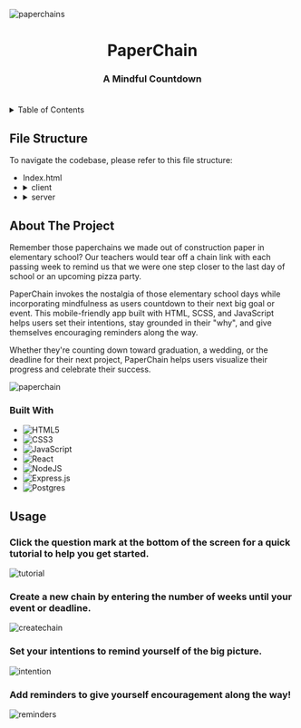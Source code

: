 ![paperchains](https://github.com/kelsicw/paperchain/assets/122193337/5a734472-7ee8-4654-b83a-bc238b250048)

<div align="center">

<h1 align="center">PaperChain</h1>

  <h3 align="center">
    A Mindful Countdown
    <br />
    <br />
  </h3>
</div>

<!-- TABLE OF CONTENTS -->
<details>
  <summary>Table of Contents</summary>
  <ol>
    <li>
      <a href="#file-structure">File Structure</a>
    </li>
    <li>
      <a href="#about-the-project">About The Project</a>
      <ul>
        <li><a href="#built-with">Built With</a></li>
      </ul>
    </li>
    <li><a href="#usage">Usage</a></li>
  </ol>
</details>

<!-- FILE STRUCTURE -->

## File Structure

To navigate the codebase, please refer to this file structure:

<ul>
  <li>Index.html</li>
  <li>
    <details>
      <summary>client</summary>
      <ul>
        <li>styles.scss</li>
        <li>index.js</li>
        <li>
          <details>
            <summary>components</summary>
              <ul>
                <li>CountdownBody.js</li>
                  <ul>
                    <li>Chain.js</li>
                      <ul>
                        <li>ChainLink.js</li>
                      </ul>
                    <li>NewChainMenu.js</li>
                    <li>CurrentWeek.js</li>
                    <li>ButtonSection.js</li>
                    <li>UserTour.js</li>
                    <li>CompletedChain.js</li>
                  </ul>
              </ul>
          </details>
        </li>
      </ul>
    </details>
  </li>
  <li>
    <details>
      <summary>server</summary>
      <ul>
        <li>server.js</li>
        <li>reminderController.js</li>
        <li>paperchainModels.js</li>
      </ul>
    </details>
  </li>

</ul>

<!-- ABOUT THE PROJECT -->

## About The Project

Remember those paperchains we made out of construction paper in elementary school? Our teachers would tear off a chain link with each passing week to remind us that we were one step closer to the last day of school or an upcoming pizza party.

PaperChain invokes the nostalgia of those elementary school days while incorporating mindfulness as users countdown to their next big goal or event. This mobile-friendly app built with HTML, SCSS, and JavaScript helps users set their intentions, stay grounded in their "why", and give themselves encouraging reminders along the way.

Whether they're counting down toward graduation, a wedding, or the deadline for their next project, PaperChain helps users visualize their progress and celebrate their success.

![paperchain](https://github.com/kelsicw/paperchain/assets/122193337/8e9f5b58-aa1e-43c6-a310-3838a7559639)

### Built With

- ![HTML5](https://img.shields.io/badge/html5-%23E34F26.svg?style=for-the-badge&logo=html5&logoColor=white)
- ![CSS3](https://img.shields.io/badge/css3-%231572B6.svg?style=for-the-badge&logo=css3&logoColor=white)
- ![JavaScript](https://img.shields.io/badge/javascript-%23323330.svg?style=for-the-badge&logo=javascript&logoColor=%23F7DF1E)
- ![React](https://img.shields.io/badge/react-%2320232a.svg?style=for-the-badge&logo=react&logoColor=%2361DAFB)
- ![NodeJS](https://img.shields.io/badge/node.js-6DA55F?style=for-the-badge&logo=node.js&logoColor=white)
- ![Express.js](https://img.shields.io/badge/express.js-%23404d59.svg?style=for-the-badge&logo=express&logoColor=%2361DAFB)
- ![Postgres](https://img.shields.io/badge/postgres-%23316192.svg?style=for-the-badge&logo=postgresql&logoColor=white)

## Usage

### Click the question mark at the bottom of the screen for a quick tutorial to help you get started.

![tutorial](https://github.com/kelsicw/paperchain/assets/122193337/e7920a89-93dc-4190-90e6-a3e6fbf1f43e)

### Create a new chain by entering the number of weeks until your event or deadline.

![createchain](https://github.com/kelsicw/paperchain/assets/122193337/553d0400-9a76-4aff-9549-a43b52fb22f6)

### Set your intentions to remind yourself of the big picture.

![intention](https://github.com/kelsicw/paperchain/assets/122193337/2b68c6d5-1406-4f56-8792-5396286d5cff)

### Add reminders to give yourself encouragement along the way!

![reminders](https://github.com/kelsicw/paperchain/assets/122193337/f3554d77-c131-4794-a921-6c698c11817d)
